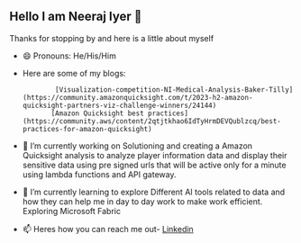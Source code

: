 ## Hello I am Neeraj Iyer 👋
Thanks for stopping by and here is a little about myself

- 😄 Pronouns: He/His/Him
- Here are some of my blogs:

  
              [Visualization-competition-NI-Medical-Analysis-Baker-Tilly](https://community.amazonquicksight.com/t/2023-h2-amazon-quicksight-partners-viz-challenge-winners/24144)
             [Amazon Quicksight best practices](https://community.aws/content/2qtjtkhao6IdTyHrmDEVQublzcq/best-practices-for-amazon-quicksight)

             
- 🔭 I’m currently working on
           Solutioning and creating a Amazon Quicksight analysis to analyze player information data and display their sensitive data using pre signed urls that will be active only for a minute using lambda functions and API gateway.
  
- 🌱 I’m currently learning to explore
            Different AI tools related to data and how they can help me in day to day work to make work efficient.
            Exploring Microsoft Fabric 


- 📫 Heres how you can reach me out- [Linkedin](https://www.linkedin.com/in/neerajiyer)




